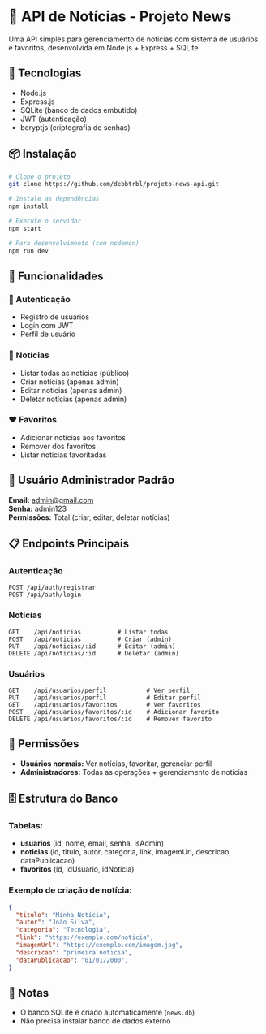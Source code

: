# 📰 API de Notícias - Projeto News

Uma API simples para gerenciamento de notícias com sistema de usuários e favoritos, desenvolvida em Node.js + Express + SQLite.

## 🚀 Tecnologias

- Node.js
- Express.js
- SQLite (banco de dados embutido)
- JWT (autenticação)
- bcryptjs (criptografia de senhas)

## 📦 Instalação

```bash
# Clone o projeto
git clone https://github.com/debbtrbl/projeto-news-api.git

# Instale as dependências
npm install

# Execute o servidor
npm start

# Para desenvolvimento (com nodemon)
npm run dev
```

## 🌟 Funcionalidades

### 👥 Autenticação
- Registro de usuários
- Login com JWT
- Perfil de usuário

### 📰 Notícias
- Listar todas as notícias (público)
- Criar notícias (apenas admin)
- Editar notícias (apenas admin)
- Deletar notícias (apenas admin)

### ❤️ Favoritos
- Adicionar notícias aos favoritos
- Remover dos favoritos
- Listar notícias favoritadas

## 👤 Usuário Administrador Padrão

**Email:** admin@gmail.com  
**Senha:** admin123  
**Permissões:** Total (criar, editar, deletar notícias)

## 📋 Endpoints Principais

### Autenticação
```
POST /api/auth/registrar
POST /api/auth/login
```

### Notícias
```
GET    /api/noticias          # Listar todas
POST   /api/noticias          # Criar (admin)
PUT    /api/noticias/:id      # Editar (admin)
DELETE /api/noticias/:id      # Deletar (admin)
```

### Usuários
```
GET    /api/usuarios/perfil           # Ver perfil
PUT    /api/usuarios/perfil           # Editar perfil
GET    /api/usuarios/favoritos        # Ver favoritos
POST   /api/usuarios/favoritos/:id    # Adicionar favorito
DELETE /api/usuarios/favoritos/:id    # Remover favorito
```

## 🔐 Permissões

- **Usuários normais:** Ver notícias, favoritar, gerenciar perfil
- **Administradores:** Todas as operações + gerenciamento de notícias

## 🗄️ Estrutura do Banco

### Tabelas:
- **usuarios** (id, nome, email, senha, isAdmin)
- **noticias** (id, titulo, autor, categoria, link, imagemUrl, descricao, dataPublicacao)
- **favoritos** (id, idUsuario, idNoticia)

### Exemplo de criação de notícia:
```json
{
  "titulo": "Minha Notícia",
  "autor": "João Silva",
  "categoria": "Tecnologia",
  "link": "https://exemplo.com/noticia",
  "imagemUrl": "https://exemplo.com/imagem.jpg",
  "descricao": "primeira noticia",
  "dataPublicacao": "01/01/2000",
}
```

## 📝 Notas

- O banco SQLite é criado automaticamente (`news.db`)
- Não precisa instalar banco de dados externo

